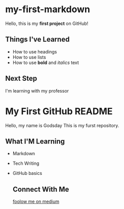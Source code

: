# my-first-markdown
Hello, this is my **first project** on GitHub!

## Things I've Learned 
- How to use headings
- How to use lists
- How to use **bold** and *italics* text

## Next Step 
I'm learning with my professor


# My First GitHub README
Hello, my name is Godsday 
This is my furst repository.

## What I'M Learning 
- Markdown
- Tech Writing
- GitHub basics

  ## Connect With Me
  [foolow me on medium](hhtps://medium.com/@godsday.gogdocs)
  
  
